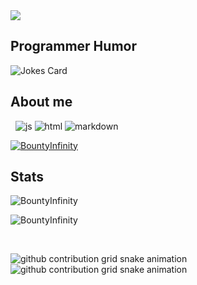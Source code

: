 <img src="https://readme-typing-svg.herokuapp.com?vCenter=true&lines=Hello!+I+am+BountyInfinity!;HTML+Coder;JavaScript+Programer">
<h2>Programmer Humor</h2>
<img src="https://readme-jokes.vercel.app/api" alt="Jokes Card" />

<h2>About me</h2>
<p align="left"> 
  <img alt="" src="https://img.shields.io/badge/Uses-Ubuntu%20Linux-red/">
  <img alt="" src="https://img.shields.io/badge/Editor-VS%20Code-blue/?logo=visualstudiocode&logoColor=blue&color=blue">
  <img src="https://img.shields.io/badge/Knows-JavaScript-blue/?logo=javascript&logoColor=warning&color=yellow" alt="js">
  <img src="https://img.shields.io/badge/Knows-HTML-blue/?logo=html5&logoColor=warning&color=orange" alt="html">
  <img src="https://img.shields.io/badge/Knows-MarkDown-FFF?logo=markdown" alt="markdown">
</p>

<p align="left"> <a href="https://github.com/ryo-ma/github-profile-trophy"><img src="https://github-profile-trophy.vercel.app/?username=B0UNTYINFINITY&no-frame=trueno-bg=true&theme=matrix" alt="BountyInfinity" /></a> </p>

<h2 align="left">Stats</h2>

<p><img  src="https://github-readme-stats.vercel.app/api/top-langs?username=B0UNTYINFINITY&show_icons=true&theme=dark&locale=en&langs_count=10&layout=compact" alt="BountyInfinity" /></p>
<p><img src="https://github-readme-streak-stats.herokuapp.com/?user=B0UNTYINFINITY&theme=dark" alt="BountyInfinity" /></p><br>

![github contribution grid snake animation](https://raw.githubusercontent.com/B0UNTYINFINITY/B0UNTYINFINITY/output/github-contribution-grid-snake-dark.svg#gh-dark-mode-only)![github contribution grid snake animation](https://raw.githubusercontent.com/B0UNTYINFINITY/B0UNTYINFINITY/output/github-contribution-grid-snake.svg#gh-light-mode-only)

</html>
